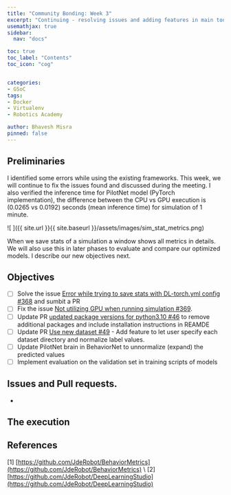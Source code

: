 ```yaml
---
title: "Community Bonding: Week 3"
excerpt: "Continuing - resolving issues and adding features in main tools"
usemathjax: true
sidebar:
  nav: "docs"

toc: true
toc_label: "Contents"
toc_icon: "cog"


categories:
- GSoC
tags:
- Docker
- Virtualenv
- Robotics Academy

author: Bhavesh Misra
pinned: false
---
```



## Preliminaries

I identified some errors while using the existing frameworks. This week, we will continue to fix the issues found and discussed during the meeting. I also verified the inference time for PilotNet model (PyTorch implementation), the difference between the CPU vs GPU execution is (0.0265  vs 0.0192) seconds (mean inference time) for simulation of 1 minute.

![ ]({{ site.url }}{{ site.baseurl }}/assets/images/sim_stat_metrics.png)

When we save stats of a simulation a window shows all metrics in details. We will also use this in later phases to evaluate and compare our optimized models. I describe our new objectives next.


## Objectives

- [ ] Solve the issue [Error while trying to save stats with DL-torch.yml config #368](https://github.com/JdeRobot/BehaviorMetrics/issues/368) and sumbit a PR
- [ ] Fix the issue [Not utilizing GPU when running simulation #369](https://github.com/JdeRobot/BehaviorMetrics/issues/369).
- [ ] Update PR [updated package versions for python3.10 #46](https://github.com/JdeRobot/DeepLearningStudio/pull/46) to remove additional packages and include installation instructions in REAMDE
- [ ] Update PR [Use new dataset #49](https://github.com/JdeRobot/DeepLearningStudio/pull/49) - Add feature to let user specify each dataset directory and normalize label values.
- [ ] Update PilotNet brain in BehaviorNet to unnormalize (expand) the predicted values
- [ ] Implement evaluation on the validation set in training scripts of models

## Issues and Pull requests.
*

## The execution



## References

[1] [https://github.com/JdeRobot/BehaviorMetrics](https://github.com/JdeRobot/BehaviorMetrics) \\
[2] [https://github.com/JdeRobot/DeepLearningStudio](https://github.com/JdeRobot/DeepLearningStudio)
